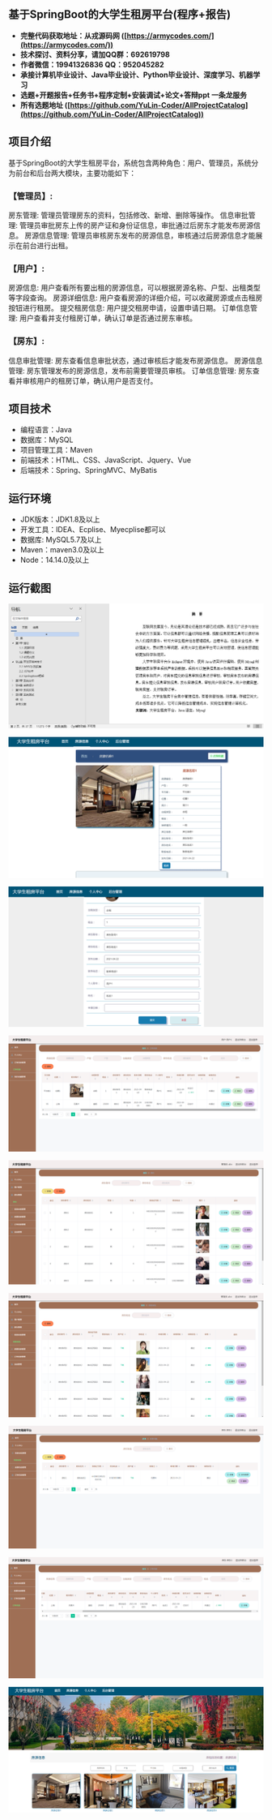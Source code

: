 ## 基于SpringBoot的大学生租房平台(程序+报告)

- <b>完整代码获取地址：从戎源码网 ([https://armycodes.com/](https://armycodes.com/))</b>
- <b>技术探讨、资料分享，请加QQ群：692619798</b> 
- <b>作者微信：19941326836  QQ：952045282</b> 
- <b>承接计算机毕业设计、Java毕业设计、Python毕业设计、深度学习、机器学习</b>
- <b>选题+开题报告+任务书+程序定制+安装调试+论文+答辩ppt 一条龙服务</b>
- <b>所有选题地址 ([https://github.com/YuLin-Coder/AllProjectCatalog](https://github.com/YuLin-Coder/AllProjectCatalog)) </b>

## 项目介绍
基于SpringBoot的大学生租房平台，系统包含两种角色：用户、管理员，系统分为前台和后台两大模块，主要功能如下：

### 【管理员】:
房东管理: 管理员管理房东的资料，包括修改、新增、删除等操作。
信息审批管理: 管理员审批房东上传的房产证和身份证信息，审批通过后房东才能发布房源信息。
房源信息管理: 管理员审核房东发布的房源信息，审核通过后房源信息才能展示在前台进行出租。

### 【用户】:
房源信息: 用户查看所有要出租的房源信息，可以根据房源名称、户型、出租类型等字段查询。
房源详细信息: 用户查看房源的详细介绍，可以收藏房源或点击租房按钮进行租房。
提交租房信息: 用户提交租房申请，设置申请日期。
订单信息管理: 用户查看并支付租房订单，确认订单是否通过房东审核。

### 【房东】:
信息审批管理: 房东查看信息审批状态，通过审核后才能发布房源信息。
房源信息管理: 房东管理发布的房源信息，发布前需要管理员审核。
订单信息管理: 房东查看并审核用户的租房订单，确认用户是否支付。

## 项目技术
- 编程语言：Java
- 数据库：MySQL
- 项目管理工具：Maven
- 前端技术：HTML、CSS、JavaScript、Jquery、Vue
- 后端技术：Spring、SpringMVC、MyBatis

## 运行环境
- JDK版本：JDK1.8及以上
- 开发工具：IDEA、Ecplise、Myecplise都可以
- 数据库: MySQL5.7及以上
- Maven：maven3.0及以上
- Node：14.14.0及以上

## 运行截图
![](screenshot/1.png)

![](screenshot/2.png)

![](screenshot/3.png)

![](screenshot/4.png)

![](screenshot/5.png)

![](screenshot/6.png)

![](screenshot/7.png)

![](screenshot/8.png)

![](screenshot/9.png)
